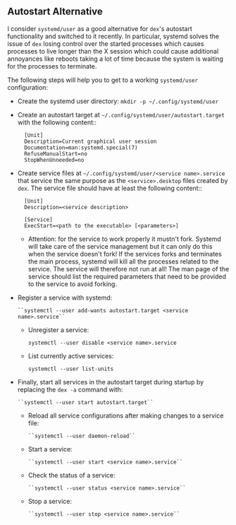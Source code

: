 Autostart Alternative
---------------------

I consider ``systemd/user`` as a good alternative for ``dex``'s autostart
functionality and switched to it recently. In particular, systemd solves the
issue of ``dex`` losing control over the started processes which causes
processes to live longer than the X session which could cause additional
annoyances like reboots taking a lot of time because the system is waiting for
the processes to terminate.

The following steps will help you to get to a working ``systemd/user``
configuration:

- Create the systemd user directory: ``mkdir -p ~/.config/systemd/user``
- Create an autostart target at ``~/.config/systemd/user/autostart.target``
  with the following content::

        [Unit]
        Description=Current graphical user session
        Documentation=man:systemd.special(7)
        RefuseManualStart=no
        StopWhenUnneeded=no

- Create service files at ``~/.config/systemd/user/<service name>.service`` that
  service the same purpose as the ``<service>.desktop`` files created by
  ``dex``. The service file should have at least the following content::

        [Unit]
        Description=<service description>

        [Service]
        ExecStart=<path to the executable> [<parameters>]

  - Attention: for the service to work properly it mustn't fork. Systemd will
    take care of the service management but it can only do this when the service
    doesn't fork! If the services forks and terminates the main process, systemd
    will kill all the processes related to the service. The service will
    therefore not run at all! The man page of the service should list the
    required parameters that need to be provided to the service to avoid
    forking.

- Register a service with systemd:

      ``systemctl --user add-wants autostart.target <service name>.service``

  - Unregister a service:

      ``systemctl --user disable <service name>.service``

  - List currently active services:

      ``systemctl --user list-units``

- Finally, start all services in the autostart target during startup by
  replacing the ``dex -a`` command with:

      ``systemctl --user start autostart.target``

  - Reload all service configurations after making changes to a service file:

        ``systemctl --user daemon-reload``

  - Start a service:

        ``systemctl --user start <service name>.service``

  - Check the status of a service:

        ``systemctl --user status <service name>.service``

  - Stop a service:

        ``systemctl --user stop <service name>.service``
